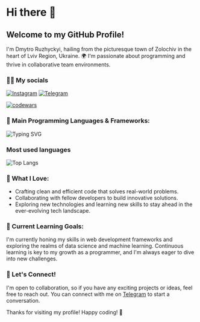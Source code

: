 # Hi there 👋

## Welcome to my GitHub Profile!

I'm Dmytro Ruzhyckyi, hailing from the picturesque town of Zolochiv in the heart of Lviv Region, Ukraine. 🌍 I'm passionate about programming and thrive in collaborative team environments.

### 👨‍💻 My socials
[![Instagram](https://img.shields.io/badge/Instagram-%23E4405F.svg?style=for-the-badge&logo=Instagram&logoColor=white)](https://www.instagram.com/dmytr.off/)
[![Telegram](https://img.shields.io/badge/Telegram-2CA5E0?style=for-the-badge&logo=telegram&logoColor=white)](https://t.me/dimxn)

[![codewars](https://www.codewars.com/users/dimxn/badges/large)](https://www.codewars.com/users/dimxn) 


### 🚀 Main Programming Languages & Frameworks:

![Typing SVG](https://readme-typing-svg.herokuapp.com?font=Montserrat&weight=900&size=32&pause=500&vCenter=true&random=false&width=435&lines=JavaScript;React;PHP;REST+API;Python)

### Most used languages
![Top Langs](https://github-readme-stats.vercel.app/api/top-langs/?username=dimxn)

### 🌟 What I Love:

- Crafting clean and efficient code that solves real-world problems.
- Collaborating with fellow developers to build innovative solutions.
- Exploring new technologies and learning new skills to stay ahead in the ever-evolving tech landscape.

### 🌱 Current Learning Goals:

I'm currently honing my skills in web development frameworks and exploring the realms of data science and machine learning. Continuous learning is key to my growth as a programmer, and I'm always eager to dive into new challenges.

### 🤝 Let's Connect!

I'm open to collaboration, so if you have any exciting projects or ideas, feel free to reach out. You can connect with me on [Telegram](https://t.me/dimxn) to start a conversation.

Thanks for visiting my profile! Happy coding! 🚀
